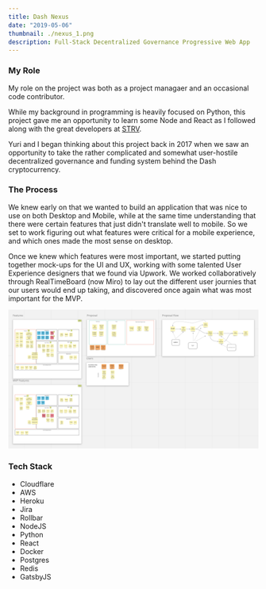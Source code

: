 ```yaml
---
title: Dash Nexus
date: "2019-05-06"
thumbnail: ./nexus_1.png
description: Full-Stack Decentralized Governance Progressive Web App
---
```


### My Role

My role on the project was both as a project managaer and an occasional code contributor.

While my background in programming is heavily focused on Python, this project gave me an opportunity to learn some Node and React as I followed along with the great developers at [STRV](https://www.strv.com).

Yuri and I began thinking about this project back in 2017 when we saw an opportunity to take the rather complicated and somewhat user-hostile decentralized governance and funding system behind the Dash cryptocurrency.

### The Process

We knew early on that we wanted to build an application that was nice to use on both Desktop and Mobile, while at the same time understanding that there were certain features that just didn't translate well to mobile. So we set to work figuring out what features were critical for a mobile experience, and which ones made the most sense on desktop.

Once we knew which features were most important, we started putting together mock-ups for the UI and UX, working with some talented User Experience designers that we found via Upwork. We worked collaboratively through RealTimeBoard (now Miro) to lay out the different user journies that our users would end up taking, and discovered once again what was most important for the MVP.

<div class="kg-card kg-image-card">

![Darkness](./nexus_3.png)

</div>

### Tech Stack

- Cloudflare
- AWS
- Heroku
- Jira
- Rollbar
- NodeJS
- Python
- React
- Docker
- Postgres
- Redis
- GatsbyJS
